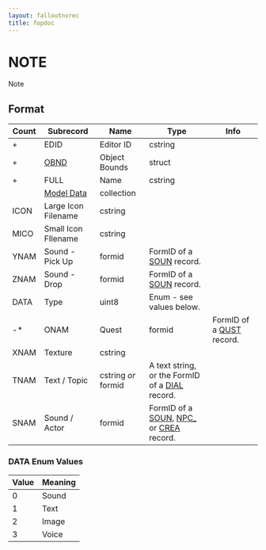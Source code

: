 ```yaml
---
layout: falloutnvrec
title: fopdoc
---
```

NOTE
====

Note

## Format

Count | Subrecord | Name | Type | Info
------|-------|------|------|-----
+ | EDID | Editor ID | cstring |
+ | [OBND](Subrecords/OBND.html) | Object Bounds | struct |
+ | FULL | Name | cstring |
 | | [Model Data](Subrecords/Model.html) | collection |
 | ICON | Large Icon Filename | cstring |
 | MICO | Small Icon FIlename | cstring |
 | YNAM | Sound - Pick Up | formid | FormID of a [SOUN](SOUN.html) record.
 | ZNAM | Sound - Drop | formid | FormID of a [SOUN](SOUN.html) record.
 | DATA | Type | uint8 | Enum - see values below.
-* | ONAM | Quest | formid | FormID of a [QUST](QUST.html) record.
 | XNAM | Texture | cstring |
 | TNAM | Text / Topic | cstring *or* formid | A text string, or the FormID of a [DIAL](DIAL.html) record.
 | SNAM | Sound / Actor | formid | FormID of a [SOUN](SOUN.html), [NPC_](NPC_.html) or [CREA](CREA.html) record.

### DATA Enum Values

Value | Meaning
------|--------
0 | Sound
1 | Text
2 | Image
3 | Voice

